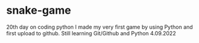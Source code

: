 # snake-game
20th day on coding python
I made my very first game by using Python and first upload to github.
Still learning Git/Github and Python
4.09.2022

